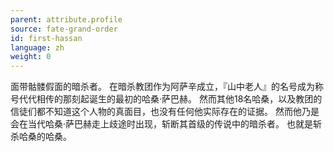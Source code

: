 ```yaml
---
parent: attribute.profile
source: fate-grand-order
id: first-hassan
language: zh
weight: 0
---
```


面带骷髅假面的暗杀者。
在暗杀教团作为阿萨辛成立，『山中老人』的名号成为称号代代相传的那刻起诞生的最初的哈桑·萨巴赫。
然而其他18名哈桑，以及教团的信徒们都不知道这个人物的真面目，也没有任何他实际存在的证据。
然而他乃是会在当代哈桑·萨巴赫走上歧途时出现，斩断其首级的传说中的暗杀者。
也就是斩杀哈桑的哈桑。
